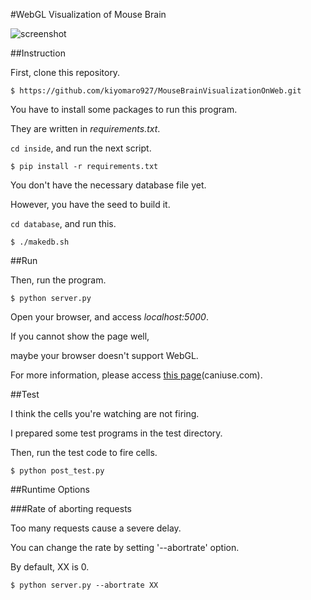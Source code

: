 #WebGL Visualization of Mouse Brain

![screenshot](https://raw.github.com/wiki/kiyomaro927/MouseBrainVisualizationOnWeb/images/screen_shot.png)

##Instruction

First, clone this repository.

```
$ https://github.com/kiyomaro927/MouseBrainVisualizationOnWeb.git
```

You have to install some packages to run this program.

They are written in _requirements.txt_.

```cd inside```, and run the next script.

```
$ pip install -r requirements.txt
```

You don't have the necessary database file yet.

However, you have the seed to build it.

```cd database```, and run this.

```
$ ./makedb.sh
```

##Run

Then, run the program.

```
$ python server.py
```

Open your browser, and access _localhost:5000_.

If you cannot show the page well,

maybe your browser doesn't support WebGL.

For more information, please access [this page](http://caniuse.com/#search=webgl)(caniuse.com).

##Test

I think the cells you're watching are not firing.

I prepared some test programs in the test directory.

Then, run the test code to fire cells.

```
$ python post_test.py
```

##Runtime Options

###Rate of aborting requests

Too many requests cause a severe delay.

You can change the rate by setting '--abortrate' option.

By default, XX is 0.

```
$ python server.py --abortrate XX
```

